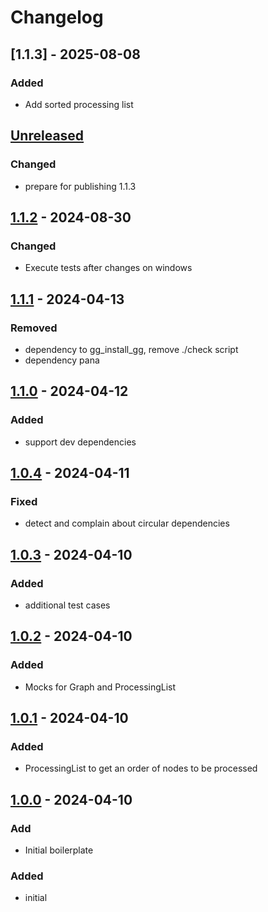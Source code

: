 # Changelog

## \[1.1.3\] - 2025-08-08

### Added

- Add sorted processing list

## [Unreleased]

### Changed

- prepare for publishing 1.1.3

## [1.1.2] - 2024-08-30

### Changed

- Execute tests after changes on windows

## [1.1.1] - 2024-04-13

### Removed

- dependency to gg\_install\_gg, remove ./check script
- dependency pana

## [1.1.0] - 2024-04-12

### Added

- support dev dependencies

## [1.0.4] - 2024-04-11

### Fixed

- detect and complain about circular dependencies

## [1.0.3] - 2024-04-10

### Added

- additional test cases

## [1.0.2] - 2024-04-10

### Added

- Mocks for Graph and ProcessingList

## [1.0.1] - 2024-04-10

### Added

- ProcessingList to get an order of nodes to be processed

## [1.0.0] - 2024-04-10

### Add

- Initial boilerplate

### Added

- initial

[Unreleased]: https://github.com/inlavigo/gg_local_package_dependencies/compare/1.1.2...HEAD
[1.1.2]: https://github.com/inlavigo/gg_local_package_dependencies/compare/1.1.1...1.1.2
[1.1.1]: https://github.com/inlavigo/gg_local_package_dependencies/compare/1.1.0...1.1.1
[1.1.0]: https://github.com/inlavigo/gg_local_package_dependencies/compare/1.0.4...1.1.0
[1.0.4]: https://github.com/inlavigo/gg_local_package_dependencies/compare/1.0.3...1.0.4
[1.0.3]: https://github.com/inlavigo/gg_local_package_dependencies/compare/1.0.2...1.0.3
[1.0.2]: https://github.com/inlavigo/gg_local_package_dependencies/compare/1.0.1...1.0.2
[1.0.1]: https://github.com/inlavigo/gg_local_package_dependencies/compare/1.0.0...1.0.1
[1.0.0]: https://github.com/inlavigo/gg_local_package_dependencies/tag/%tag
